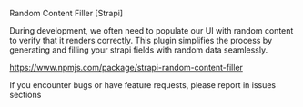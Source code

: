 Random Content Filler [Strapi]

During development, we often need to populate our UI with random content to verify that it renders correctly. This plugin simplifies the process by generating and filling your strapi fields with random data seamlessly.

https://www.npmjs.com/package/strapi-random-content-filler

If you encounter bugs or have feature requests, please report in issues sections
